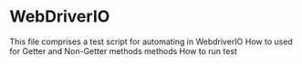 # WebDriverIO
This file comprises a test script for automating in WebdriverIO
How to used for Getter and Non-Getter methods methods
How to run test 
